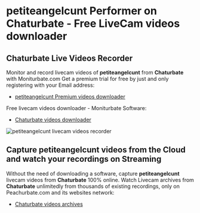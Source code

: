 # petiteangelcunt Performer on Chaturbate - Free LiveCam videos downloader

## Chaturbate Live Videos Recorder

Monitor and record livecam videos of **petiteangelcunt** from **Chaturbate** with Moniturbate.com
Get a premium trial for free by just and only registering with your Email address:
* [petiteangelcunt Premium videos downloader](https://moniturbate.com/request-demo-licence-key.html)

Free livecam videos downloader - Moniturbate Software:
* [Chaturbate videos downloader](https://moniturbate.com/moniturbate-download-software.html)

![petiteangelcunt livecam videos recorder](https://peachurnet.com/templates/moniturbate-software.png)


## Capture petiteangelcunt videos from the Cloud and watch your recordings on Streaming

Without the need of downloading a software, capture **petiteangelcunt** livecam videos from **Chaturbate** 100% online.
Watch Livecam archives from **Chaturbate** unlimitedly from thousands of existing recordings, only on Peachurbate.com and its websites network:
* [Chaturbate videos archives](https://peachurnet.com/)
